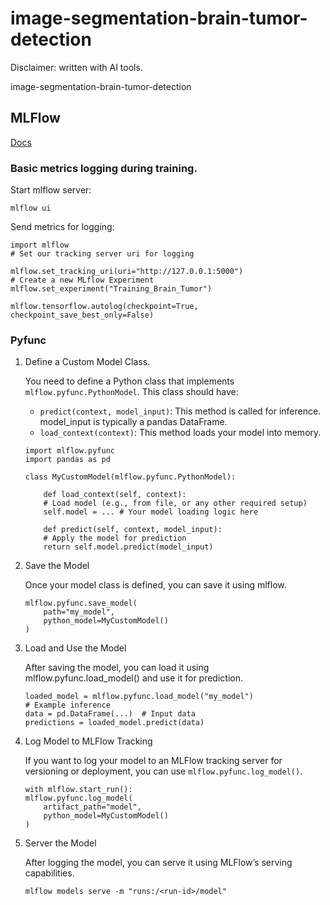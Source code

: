 # image-segmentation-brain-tumor-detection

Disclaimer: written with AI tools.

image-segmentation-brain-tumor-detection

## MLFlow

[Docs](https://mlflow.org/docs/latest/getting-started/index.html)

### Basic metrics logging during training.

Start mlflow server:

```
mlflow ui
```

Send metrics for logging:

```
import mlflow
# Set our tracking server uri for logging

mlflow.set_tracking_uri(uri="http://127.0.0.1:5000")
# Create a new MLflow Experiment
mlflow.set_experiment("Training_Brain_Tumor")

mlflow.tensorflow.autolog(checkpoint=True, checkpoint_save_best_only=False)

```

### Pyfunc

1.  Define a Custom Model Class.

    You need to define a Python class
    that implements `mlflow.pyfunc.PythonModel`. This class should have:

    - `predict(context, model_input)`: This method is called for inference. model_input is typically a pandas DataFrame.
    - `load_context(context)`: This method loads your model into memory.

    ```
    import mlflow.pyfunc
    import pandas as pd

    class MyCustomModel(mlflow.pyfunc.PythonModel):

        def load_context(self, context):
        # Load model (e.g., from file, or any other required setup)
        self.model = ... # Your model loading logic here

        def predict(self, context, model_input):
        # Apply the model for prediction
        return self.model.predict(model_input)
    ```

2.  Save the Model

    Once your model class is defined, you can save it using mlflow.

    ```
    mlflow.pyfunc.save_model(
        path="my_model",
        python_model=MyCustomModel()
    )
    ```

3.  Load and Use the Model

    After saving the model, you can load it using mlflow.pyfunc.load_model() and use it for prediction.

    ```
    loaded_model = mlflow.pyfunc.load_model("my_model")
    # Example inference
    data = pd.DataFrame(...)  # Input data
    predictions = loaded_model.predict(data)

    ```

4.  Log Model to MLFlow Tracking

    If you want to log your model to an MLFlow tracking server for versioning or deployment, you can use `mlflow.pyfunc.log_model()`.

    ```
    with mlflow.start_run():
    mlflow.pyfunc.log_model(
        artifact_path="model",
        python_model=MyCustomModel()
    )
    ```

5.  Server the Model

    After logging the model, you can serve it using MLFlow’s serving capabilities.

    ```
    mlflow models serve -m "runs:/<run-id>/model"
    ```
